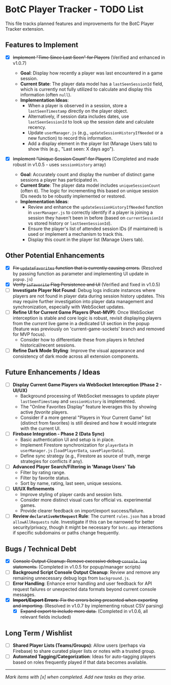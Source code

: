 # BotC Player Tracker - TODO List

This file tracks planned features and improvements for the BotC Player Tracker extension.

## Features to Implement

- [x] ~~Implement "Time Since Last Seen" for Players~~ (Verified and enhanced in v1.0.7)
  - **Goal**: Display how recently a player was last encountered in a game session.
  - **Current State**: The player data model has a `lastSeenSessionId` field, which is currently not fully utilized to calculate and display this information (often `null`).
  - **Implementation Ideas**:
    - When a player is observed in a session, store a `lastSeenTimestamp` directly on the player object.
    - Alternatively, if session data includes dates, use `lastSeenSessionId` to look up the session date and calculate recency.
    - Update `userManager.js` (e.g., `updateSessionHistoryIfNeeded` or a new function) to record this information.
    - Add a display element in the player list (Manage Users tab) to show this (e.g., "Last seen: X days ago").

- [x] ~~Implement "Unique Session Count" for Players~~ (Completed and made robust in v1.0.5 - uses `sessionHistory` array)
  - **Goal**: Accurately count and display the number of distinct game sessions a player has participated in.
  - **Current State**: The player data model includes `uniqueSessionCount` (often `0`). The logic for incrementing this based on unique session IDs needs to be robustly implemented or restored.
  - **Implementation Ideas**:
    - Review and enhance the `updateSessionHistoryIfNeeded` function in `userManager.js` to correctly identify if a player is joining a session they haven't been in before (based on `currentSessionId` vs stored history or `lastSeenSessionId`).
    - Ensure the player's list of attended session IDs (if maintained) is used or implement a mechanism to track this.
    - Display this count in the player list (Manage Users tab).

## Other Potential Enhancements

- [x] ~~Fix `updateFavorites` function that is currently causing errors.~~ (Resolved by passing function as parameter and implementing UI update in `popup.js`)
- [x] ~~Verify `isFavorite` Flag Persistence and UI~~ (Verified and fixed in v1.0.5)
- [ ] **Investigate Player Not Found**: Debug logs indicate instances where players are not found in player data during session history updates. This may require further investigation into player data management and synchronization, especially with WebSocket updates.
- [ ] **Refine UI for Current Game Players (Post-MVP)**: Once WebSocket interception is stable and core logic is robust, revisit displaying players from the *current* live game in a dedicated UI section in the popup (feature was previously on 'current-game-sockets' branch and removed for MVP focus).
    - Consider how to differentiate these from players in fetched historical/recent sessions.
- [ ] **Refine Dark Mode Styling**: Improve the visual appearance and consistency of dark mode across all extension components.

## Future Enhancements / Ideas

- [ ] **Display Current Game Players via WebSocket Interception (Phase 2 - UI/UX)**
    -   Background processing of WebSocket messages to update player `lastSeenTimestamp` and `sessionHistory` is implemented.
    -   The "Online Favorites Display" feature leverages this by showing active *favorite* players.
    -   Consider if a more general "Players in Your Current Game" list (distinct from favorites) is still desired and how it would integrate with the current UI.
- [ ] **Firebase Integration - Phase 2 (Data Sync)**
    -   Basic authentication UI and setup is in place.
    -   Implement Firestore synchronization for `playerData` in `userManager.js` (`loadPlayerData`, `savePlayerData`).
    -   Define sync strategy (e.g., Firestore as source of truth, merge strategies for conflicts if any).
- [ ] **Advanced Player Search/Filtering in 'Manage Users' Tab**
    -   Filter by rating range.
    -   Filter by favorite status.
    -   Sort by name, rating, last seen, unique sessions.
- [ ] **UI/UX Refinements**
    -   Improve styling of player cards and session lists.
    -   Consider more distinct visual cues for official vs. experimental games.
    -   Provide clearer feedback on import/export success/failure.
- [ ] **Review `declarativeNetRequest` Rule**: The current `rules.json` has a broad `allowAllRequests` rule. Investigate if this can be narrowed for better security/privacy, though it might be necessary for `botc.app` interactions if specific subdomains or paths change frequently.

## Bugs / Technical Debt

- [x] ~~Console Output Cleanup: Remove excessive debug `console.log` statements.~~ (Completed in v1.0.5 for popup/manager scripts)
- [ ] **Background Script Console Output Cleanup**: Review and remove any remaining unnecessary debug logs from `background.js`.
- [ ] **Error Handling**: Enhance error handling and user feedback for API request failures or unexpected data formats beyond current console messages.
- [x] ~~**Import/Export Errors**: Fix the errors being presented when exporting and importing.~~ (Resolved in v1.0.7 by implementing robust CSV parsing)
  - [x] ~~Expand export to include more data.~~ (Completed in v1.0.6, all relevant fields included)

## Long Term / Wishlist

- [ ] **Shared Player Lists (Teams/Groups)**: Allow users (perhaps via Firebase) to share curated player lists or notes with a trusted group.
- [ ] **Automated Tagging/Categorization**: Ideas for auto-tagging players based on roles frequently played if that data becomes available.

---
*Mark items with [x] when completed. Add new tasks as they arise.*
